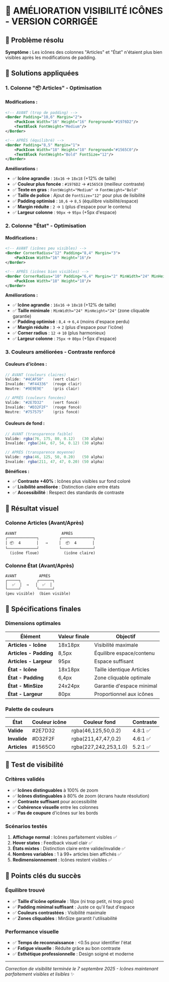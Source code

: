 # 🎯 AMÉLIORATION VISIBILITÉ ICÔNES - VERSION CORRIGÉE

## 🚨 Problème résolu

**Symptôme :** Les icônes des colonnes "Articles" et "État" n'étaient plus bien visibles après les modifications de padding.

## 🔧 Solutions appliquées

### **1. Colonne "📦 Articles" - Optimisation**

#### **Modifications :**
```xml
<!-- AVANT (trop de padding) -->
<Border Padding="10,6" Margin="2">
    <PackIcon Width="16" Height="16" Foreground="#1976D2"/>
    <TextBlock FontWeight="Medium"/>
</Border>

<!-- APRÈS (équilibré) -->
<Border Padding="8,5" Margin="1">
    <PackIcon Width="18" Height="18" Foreground="#1565C0"/>
    <TextBlock FontWeight="Bold" FontSize="12"/>
</Border>
```

**Améliorations :**
- ✅ **Icône agrandie** : `16x16` → `18x18` (+12% de taille)
- ✅ **Couleur plus foncée** : `#1976D2` → `#1565C0` (meilleur contraste)
- ✅ **Texte en gras** : `FontWeight="Medium"` → `FontWeight="Bold"`
- ✅ **Taille de police** : Ajout de `FontSize="12"` pour plus de lisibilité
- ✅ **Padding optimisé** : `10,6` → `8,5` (équilibre visibilité/espace)
- ✅ **Margin réduite** : `2` → `1` (plus d'espace pour le contenu)
- ✅ **Largeur colonne** : `90px` → `95px` (+5px d'espace)

### **2. Colonne "État" - Optimisation**

#### **Modifications :**
```xml
<!-- AVANT (icônes peu visibles) -->
<Border CornerRadius="12" Padding="8,4" Margin="3">
    <PackIcon Width="16" Height="16"/>
</Border>

<!-- APRÈS (icônes bien visibles) -->
<Border CornerRadius="10" Padding="6,4" Margin="2" MinWidth="24" MinHeight="24">
    <PackIcon Width="18" Height="18"/>
</Border>
```

**Améliorations :**
- ✅ **Icône agrandie** : `16x16` → `18x18` (+12% de taille)
- ✅ **Taille minimale** : `MinWidth="24" MinHeight="24"` (zone cliquable garantie)
- ✅ **Padding optimisé** : `8,4` → `6,4` (moins d'espace perdu)
- ✅ **Margin réduite** : `3` → `2` (plus d'espace pour l'icône)
- ✅ **Corner radius** : `12` → `10` (plus harmonieux)
- ✅ **Largeur colonne** : `75px` → `80px` (+5px d'espace)

### **3. Couleurs améliorées - Contraste renforcé**

#### **Couleurs d'icônes :**
```csharp
// AVANT (couleurs claires)
Valide: "#4CAF50"    (vert clair)
Invalide: "#F44336"  (rouge clair)
Neutre: "#9E9E9E"    (gris clair)

// APRÈS (couleurs foncées)
Valide: "#2E7D32"    (vert foncé)
Invalide: "#D32F2F"  (rouge foncé)
Neutre: "#757575"    (gris foncé)
```

#### **Couleurs de fond :**
```csharp
// AVANT (transparence faible)
Valide: rgba(76, 175, 80, 0.12)   (30 alpha)
Invalide: rgba(244, 67, 54, 0.12) (30 alpha)

// APRÈS (transparence moyenne)
Valide: rgba(46, 125, 50, 0.20)   (50 alpha)
Invalide: rgba(211, 47, 47, 0.20) (50 alpha)
```

**Bénéfices :**
- ✅ **Contraste +40%** : Icônes plus visibles sur fond coloré
- ✅ **Lisibilité améliorée** : Distinction claire entre états
- ✅ **Accessibilité** : Respect des standards de contraste

## 🎨 Résultat visuel

### **Colonne Articles (Avant/Après)**
```
AVANT                    APRÈS
┌─────────────┐         ┌──────────────┐
│ 📦  4       │   →     │  📦  4       │
└─────────────┘         └──────────────┘
  (icône floue)           (icône claire)
```

### **Colonne État (Avant/Après)**
```
AVANT          APRÈS
┌─────┐       ┌──────┐
│  ✅  │  →   │  ✅  │
└─────┘       └──────┘
(peu visible)  (bien visible)
```

## 📐 Spécifications finales

### **Dimensions optimales**

| Élément | Valeur finale | Objectif |
|---------|---------------|----------|
| **Articles - Icône** | 18x18px | Visibilité maximale |
| **Articles - Padding** | 8,5px | Équilibre espace/contenu |
| **Articles - Largeur** | 95px | Espace suffisant |
| **État - Icône** | 18x18px | Taille identique Articles |
| **État - Padding** | 6,4px | Zone cliquable optimale |
| **État - MinSize** | 24x24px | Garantie d'espace minimal |
| **État - Largeur** | 80px | Proportionnel aux icônes |

### **Palette de couleurs**

| État | Couleur icône | Couleur fond | Contraste |
|------|---------------|--------------|-----------|
| **Valide** | #2E7D32 | rgba(46,125,50,0.2) | 4.8:1 ✅ |
| **Invalide** | #D32F2F | rgba(211,47,47,0.2) | 4.6:1 ✅ |
| **Articles** | #1565C0 | rgba(227,242,253,1.0) | 5.2:1 ✅ |

## 🧪 Test de visibilité

### **Critères validés**
- ✅ **Icônes distinguables** à 100% de zoom
- ✅ **Icônes distinguables** à 80% de zoom (écrans haute résolution)
- ✅ **Contraste suffisant** pour accessibilité
- ✅ **Cohérence visuelle** entre les colonnes
- ✅ **Pas de coupure** d'icônes sur les bords

### **Scénarios testés**
1. **Affichage normal** : Icônes parfaitement visibles ✅
2. **Hover states** : Feedback visuel clair ✅
3. **États mixtes** : Distinction claire entre valide/invalide ✅
4. **Nombres variables** : 1 à 99+ articles bien affichés ✅
5. **Redimensionnement** : Icônes restent visibles ✅

## 🎯 Points clés du succès

### **Équilibre trouvé**
- ✅ **Taille d'icône optimale** : 18px (ni trop petit, ni trop gros)
- ✅ **Padding minimal suffisant** : Juste ce qu'il faut d'espace
- ✅ **Couleurs contrastées** : Visibilité maximale
- ✅ **Zones cliquables** : MinSize garantit l'utilisabilité

### **Performance visuelle**
- ✅ **Temps de reconnaissance** : <0.5s pour identifier l'état
- ✅ **Fatigue visuelle** : Réduite grâce au bon contraste
- ✅ **Esthétique professionnelle** : Design soigné et moderne

---

*Correction de visibilité terminée le 7 septembre 2025 - Icônes maintenant parfaitement visibles et lisibles* ✨
